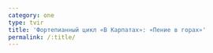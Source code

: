 ```yaml
---
category: one
type: tvir
title: 'Фортепианный цикл «В Карпатах»: «Пение в горах»'
permalink: /:title/
---
```


